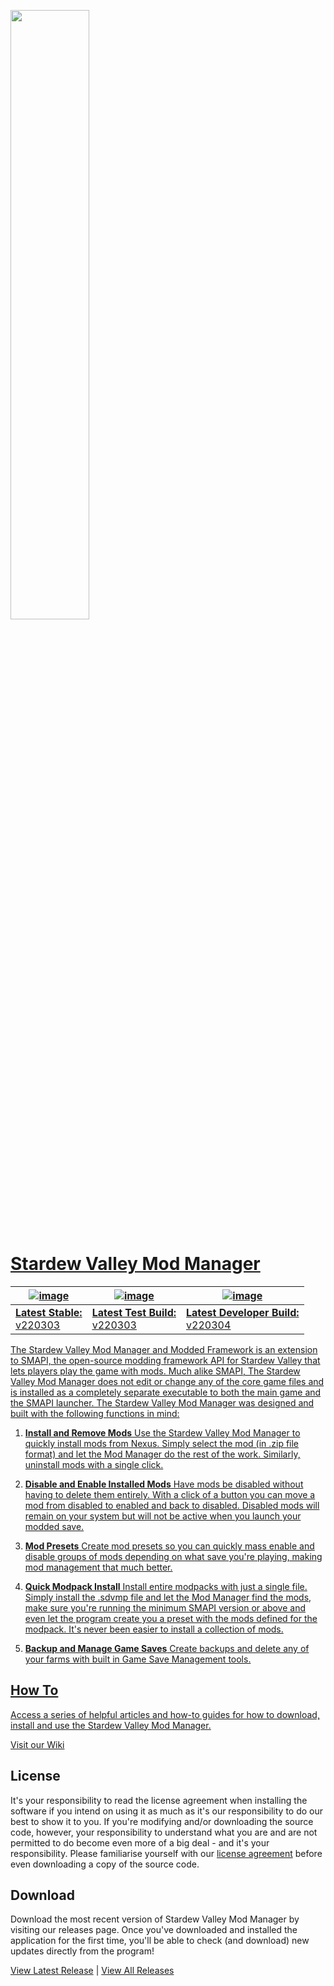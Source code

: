 <a href="#"><img height=50% src="https://github.com/RyanWalpoleEnterprises/Stardew-Valley/raw/release-stable/web/SDVMM_Logo.png?raw=true">

# Stardew Valley Mod Manager

| ![image](https://raw.githubusercontent.com/RyanWalpoleEnterprises/Stardew-Valley-Mod-Manager/release-stable/web/Srelease-stable.png) | ![image](https://raw.githubusercontent.com/RyanWalpoleEnterprises/Stardew-Valley-Mod-Manager/release-stable/web/Srelease-alpha.png) | ![image](https://raw.githubusercontent.com/RyanWalpoleEnterprises/Stardew-Valley-Mod-Manager/release-stable/web/Srelease-development.png) |
|-------------------------------------------------------------------------------------------------------------------------------------|------------------------------------------------------------------------------------------------------------------------------------|------------------------------------------------------------------------------------------------------------------------------------------|
| <b>Latest Stable:</b><br>[v220303](https://github.com/RyanWalpoleEnterprises/Stardew-Valley-Mod-Manager/tree/release-stable)                                                                                                                             | <b>Latest Test Build:</b><br>[v220303](https://github.com/RyanWalpoleEnterprises/Stardew-Valley-Mod-Manager/tree/release-alpha)                                                                                                                            | <b>Latest Developer Build:</b><br>[v220304](https://github.com/RyanWalpoleEnterprises/Stardew-Valley-Mod-Manager/tree/development)                                                                                                                                  |


The Stardew Valley Mod Manager and Modded Framework is an extension to SMAPI, the open-source modding framework API for Stardew Valley that lets players play the game with mods. Much alike SMAPI, The Stardew Valley Mod Manager does not edit or change any of the core game files and is installed as a completely separate executable to both the main game and the SMAPI launcher. The Stardew Valley Mod Manager was designed and built with the following functions in mind:

1. <b>Install and Remove Mods</b>
Use the Stardew Valley Mod Manager to quickly install mods from Nexus. Simply select the mod (in .zip file format) and let the Mod Manager do the rest of the work. Similarly, uninstall mods with a single click.

2. <b>Disable and Enable Installed Mods</b>
Have mods be disabled without having to delete them entirely. With a click of a button you can move a mod from disabled to enabled and back to disabled. Disabled mods will remain on your system but will not be active when you launch your modded save.

3. <b>Mod Presets</b>
Create mod presets so you can quickly mass enable and disable groups of mods depending on what save you're playing, making mod management that much better.

4. <b>Quick Modpack Install</b>
Install entire modpacks with just a single file. Simply install the .sdvmp file and let the Mod Manager find the mods, make sure you're running the minimum SMAPI version or above and even let the program create you a preset with the mods defined for the modpack. It's never been easier to install a collection of mods.

5. <b>Backup and Manage Game Saves</b>
Create backups and delete any of your farms with built in Game Save Management tools.

## How To
Access a series of helpful articles and how-to guides for how to download, install and use the Stardew Valley Mod Manager.
  
[Visit our Wiki](https://github.com/RyanWalpoleEnterprises/Stardew-Valley-Mod-Manager/wiki)

## License
It's your responsibility to read the license agreement when installing the software if you intend on using it as much as it's our responsibility to do our best to show it to you.
If you're modifying and/or downloading the source code, however, your responsibility to understand what you are and are not permitted to do become even more of a big deal - and it's your responsibility. Please familiarise yourself with our [license agreement](https://github.com/RyanWalpoleEnterprises/Stardew-Valley-Mod-Manager/release-stable/LICENSE.md) before even downloading a copy of the source code.

## Download
Download the most recent version of Stardew Valley Mod Manager by visiting our releases page.
Once you've downloaded and installed the application for the first time, you'll be able to check (and download) new updates directly from the program!
  
[View Latest Release](https://github.com/RyanWalpoleEnterprises/Stardew-Valley-Mod-Manager/releases/latest)   |   [View All Releases](https://github.com/RyanWalpoleEnterprises/Stardew-Valley-Mod-Manager/releases)
